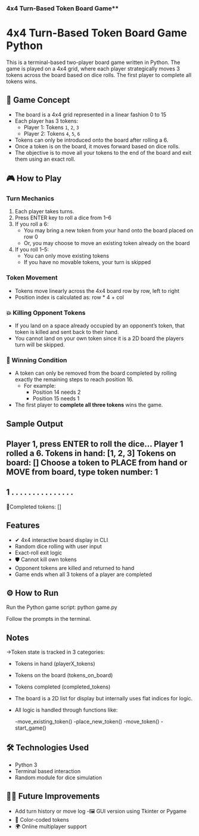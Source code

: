 

### 4x4 Turn-Based Token Board Game**

# 4x4 Turn-Based Token Board Game Python 

This is a terminal-based two-player board game written in Python. The game is played on a 4x4 grid, where each player strategically moves 3 tokens across the board based on dice rolls. The first player to complete all tokens wins.


## 📌 Game Concept

- The board is a 4x4 grid represented in a linear fashion 0 to 15
- Each player has 3 tokens:
  - Player 1: Tokens `1`, `2`, `3`
  - Player 2: Tokens `4`, `5`, `6`
- Tokens can only be introduced onto the board after rolling a 6.
- Once a token is on the board, it moves forward based on dice rolls.
- The objective is to move all your tokens to the end of the board and exit them using an exact roll.


## 🎮 How to Play

### Turn Mechanics
1. Each player takes turns.
2. Press ENTER key to roll a dice from 1–6
3. If you roll a 6:
   - You may bring a new token from your hand onto the board placed on row 0
   - Or, you may choose to move an existing token already on the board
4. If you roll 1–5:
   - You can only move existing tokens
   - If you have no movable tokens, your turn is skipped

### Token Movement
- Tokens move linearly across the 4x4 board row by row, left to right
- Position index is calculated as: row * 4 + col

### 💥 Killing Opponent Tokens
- If you land on a space already occupied by an opponent’s token, that token is killed and sent back to their hand.
- You cannot land on your own token since it is a 2D board the players turn will be skipped.

### 🏁 Winning Condition
- A token can only be removed from the board completed by rolling exactly the remaining steps to reach position 16.
  - For example:
    - Position 14 needs 2
    - Position 15 needs 1
- The first player to **complete all three tokens** wins the game.

## Sample Output

Player 1, press ENTER to roll the dice...
Player 1 rolled a 6.
Tokens in hand: \[1, 2, 3]
Tokens on board: \[]
Choose a token to PLACE from hand or MOVE from board, type token number: 1
---
1  .  .  .
.  .  .  .
.  .  .  .
.  .  .  .
---
🏁Completed tokens: \[]


## Features

- ✔ 4x4 interactive board display in CLI
- Random dice rolling with user input
- Exact-roll exit logic
- 🛡 Cannot kill own tokens
- Opponent tokens are killed and returned to hand
- Game ends when all 3 tokens of a player are completed


## ⚙ How to Run
Run the Python game script:
   python game.py

Follow the prompts in the terminal.

## Notes

->Token state is tracked in 3 categories:

- Tokens in hand (playerX_tokens)
- Tokens on the board (tokens_on_board)
- Tokens completed (completed_tokens)
- The board is a 2D list for display but internally uses flat indices for logic.
- All logic is handled through functions like:

    -move_existing_token()
    -place_new_token()
    -move_token()
    -start_game()

## 🛠 Technologies Used

* Python 3
* Terminal based interaction
* Random module for dice simulation

## 🙋‍♀️ Future Improvements

- Add turn history or move log
-🖼️ GUI version using Tkinter or Pygame
- 🎨 Color-coded tokens
- 🌍 Online multiplayer support





